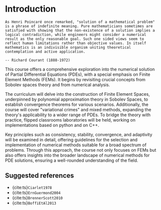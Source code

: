 # Introduction

```{epigraph}
As Henri Poincaré once remarked, "solution of a mathematical problem" is a phrase of indefinite meaning. Pure mathematicians sometimes are satisfied with showing that the non-existence of a solution implies a logical contradiction, while engineers might consider a numerical result as the only reasonable goal. Such one sided views seem to reflect human limitations rather than objective values. In itself mathematics is an indivisible organism uniting theoretical contemplation and active application.

-- Richard Courant (1888-1972)
```

This course offers a comprehensive exploration into the numerical solution of Partial Differential Equations (PDEs), with a special emphasis on Finite Element Methods (FEMs). It begins by revisiting crucial concepts from Sobolev spaces theory and from numerical analysis.

The curriculum will delve into the construction of Finite Element Spaces, underpinned by polynomial approximation theory in Sobolev Spaces, to establish convergence theorems for various scenarios. Additionally, the course will cover "variational crimes" and mixed methods, expanding the theory's applicability to a wider range of PDEs. To bridge the theory with practice, flipped classrooms laboratories will be held, working on implementations based on python and on C++.

Key principles such as consistency, stability, convergence, and adaptivity will be examined in detail, offering guidelines for the selection and implementation of numerical methods suitable for a broad spectrum of problems. Through this approach, the course not only focuses on FEMs but also offers insights into the broader landscape of numerical methods for PDE solutions, ensuring a well-rounded understanding of the field.
  
## Suggested references

- {cite:ts}`Ciarlet1978`
- {cite:ts}`ErnGuermond2004`
- {cite:ts}`BrennerScott2010`
- {cite:ts}`BoffiEtAl2013`

```{tableofcontents}
```
